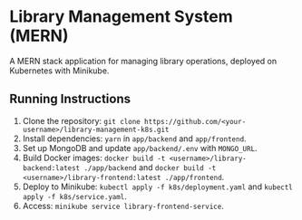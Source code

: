 # Library Management System (MERN)

A MERN stack application for managing library operations, deployed on Kubernetes with Minikube.

## Running Instructions
1. Clone the repository: `git clone https://github.com/<your-username>/library-management-k8s.git`
2. Install dependencies: `yarn` in `app/backend` and `app/frontend`.
3. Set up MongoDB and update `app/backend/.env` with `MONGO_URL`.
4. Build Docker images: `docker build -t <username>/library-backend:latest ./app/backend` and `docker build -t <username>/library-frontend:latest ./app/frontend`.
5. Deploy to Minikube: `kubectl apply -f k8s/deployment.yaml` and `kubectl apply -f k8s/service.yaml`.
6. Access: `minikube service library-frontend-service`.
